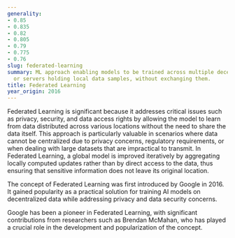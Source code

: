 ```yaml
---
generality:
- 0.85
- 0.835
- 0.82
- 0.805
- 0.79
- 0.775
- 0.76
slug: federated-learning
summary: ML approach enabling models to be trained across multiple decentralized devices
  or servers holding local data samples, without exchanging them.
title: Federated Learning
year_origin: 2016
---
```


Federated Learning is significant because it addresses critical issues such as privacy, security, and data access rights by allowing the model to learn from data distributed across various locations without the need to share the data itself. This approach is particularly valuable in scenarios where data cannot be centralized due to privacy concerns, regulatory requirements, or when dealing with large datasets that are impractical to transmit. In Federated Learning, a global model is improved iteratively by aggregating locally computed updates rather than by direct access to the data, thus ensuring that sensitive information does not leave its original location.

The concept of Federated Learning was first introduced by Google in 2016. It gained popularity as a practical solution for training AI models on decentralized data while addressing privacy and data security concerns.

Google has been a pioneer in Federated Learning, with significant contributions from researchers such as Brendan McMahan, who has played a crucial role in the development and popularization of the concept.